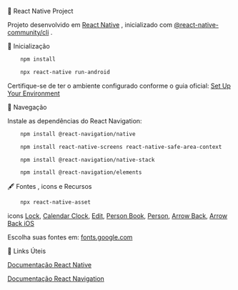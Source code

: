 📱 React Native Project

Projeto desenvolvido em [React Native](https://reactnative.dev/)
, inicializado com [@react-native-community/cli](https://github.com/react-native-community/cli)
.

🚀 Inicialização
```sh
    npm install
```
```sh    
    npx react-native run-android
```
Certifique-se de ter o ambiente configurado conforme o guia oficial:
[Set Up Your Environment](https://reactnative.dev/docs/set-up-your-environment)

🧭 Navegação

Instale as dependências do React Navigation:
```sh
    npm install @react-navigation/native
```
```sh
    npm install react-native-screens react-native-safe-area-context
```
```sh
    npm install @react-navigation/native-stack
```
```sh
    npm install @react-navigation/elements
```

🖋️ Fontes , icons e Recursos
```sh
    npx react-native-asset
```
icons
[Lock](https://fonts.google.com/icons?selected=Material+Symbols+Outlined:lock:FILL@0;wght@400;GRAD@0;opsz@24&icon.query=lock&icon.size=24&icon.color=%23e3e3e3&icon.platform=web),
[Calendar Clock](https://fonts.google.com/icons?icon.query=Calendar+Clock&icon.size=24&icon.color=%23e3e3e3&query=c&selected=Material+Symbols+Outlined:calendar_clock:FILL@0;wght@400;GRAD@0;opsz@24),
[Edit](https://fonts.google.com/icons?selected=Material+Symbols+Outlined:edit:FILL@0;wght@400;GRAD@0;opsz@24&icon.query=Edit&icon.size=24&icon.color=%23e3e3e3),
[Person Book](https://fonts.google.com/icons?icon.query=Person+Book&icon.size=24&icon.color=%23e3e3e3&selected=Material+Symbols+Outlined:person_book:FILL@0;wght@400;GRAD@0;opsz@24),
[Person](https://fonts.google.com/icons?selected=Material+Symbols+Outlined:person:FILL@0;wght@400;GRAD@0;opsz@24&icon.query=person&icon.size=24&icon.color=%23e3e3e3),
[Arrow Back](https://fonts.google.com/icons?selected=Material+Symbols+Outlined:arrow_back:FILL@0;wght@400;GRAD@0;opsz@24&icon.query=arrow&icon.size=24&icon.color=%23e3e3e3),
[Arrow Back iOS](https://fonts.google.com/icons?selected=Material+Symbols+Outlined:arrow_back_ios:FILL@0;wght@400;GRAD@0;opsz@24&icon.query=arrow&icon.size=24&icon.color=%23e3e3e3)

Escolha suas fontes em: [fonts.google.com](https://fonts.google.com/)

🧠 Links Úteis

[Documentação React Native](https://reactnative.dev/docs/getting-started)

[Documentação React Navigation](https://reactnavigation.org/docs/getting-started/)